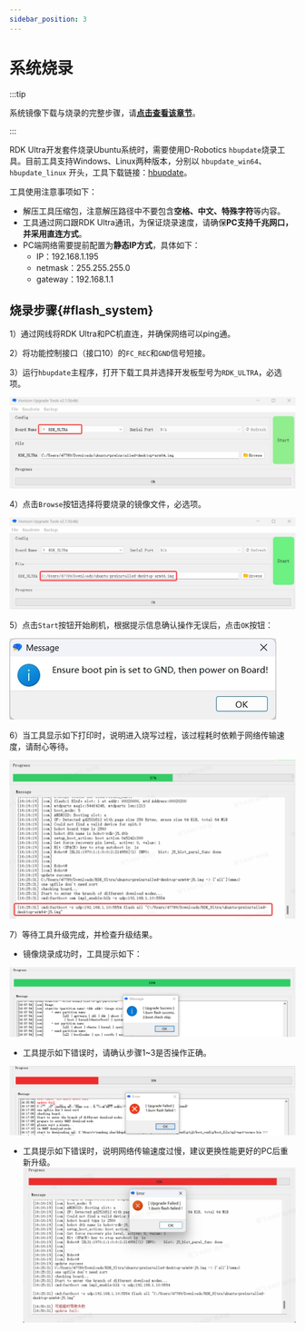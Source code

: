 ```yaml
---
sidebar_position: 3
---
```


# 系统烧录

:::tip

系统镜像下载与烧录的完整步骤，请[**点击查看该章节**](../../../01_Quick_start/install_os.md)。


:::



RDK Ultra开发套件烧录Ubuntu系统时，需要使用D-Robotics `hbupdate`烧录工具。目前工具支持Windows、Linux两种版本，分别以 `hbupdate_win64`、 `hbupdate_linux` 开头，工具下载链接：[hbupdate](https://archive.d-robotics.cc/downloads/hbupdate/)。

工具使用注意事项如下：
- 解压工具压缩包，注意解压路径中不要包含**空格、中文、特殊字符**等内容。
- 工具通过网口跟RDK Ultra通讯，为保证烧录速度，请确保**PC支持千兆网口，并采用直连方式**。
- PC端网络需要提前配置为**静态IP方式**，具体如下：
  - IP：192.168.1.195
  - netmask：255.255.255.0
  - gateway：192.168.1.1

## 烧录步骤{#flash_system}

1）通过网线将RDK Ultra和PC机直连，并确保网络可以ping通。

2）将功能控制接口（接口10）的`FC_REC`和`GND`信号短接。

3）运行`hbupdate`主程序，打开下载工具并选择开发板型号为`RDK_ULTRA`，必选项。

![image-flash-system1](../../../../../../../static/img/07_Advanced_development/01_hardware_development/rdk_ultra/image/rdk_ultra/image-rdk-ultra-system1.jpg)

4）点击`Browse`按钮选择将要烧录的镜像文件，必选项。

![image-flash-system2](../../../../../../../static/img/07_Advanced_development/01_hardware_development/rdk_ultra/image/rdk_ultra/image-rdk-ultra-system2.jpg)

5）点击`Start`按钮开始刷机，根据提示信息确认操作无误后，点击`OK`按钮：

![image-flash-system3](../../../../../../../static/img/07_Advanced_development/01_hardware_development/rdk_ultra/image/rdk_ultra/image-system-download3.jpg)

6）当工具显示如下打印时，说明进入烧写过程，该过程耗时依赖于网络传输速度，请耐心等待。

![image-flash-system4](../../../../../../../static/img/07_Advanced_development/01_hardware_development/rdk_ultra/image/rdk_ultra/image-rdk-ultra-system4.jpg)

7）等待工具升级完成，并检查升级结果。

- 镜像烧录成功时，工具提示如下：

![image-flash-system6](../../../../../../../static/img/07_Advanced_development/01_hardware_development/rdk_ultra/image/rdk_ultra/image-rdk-ultra-system6.png)

- 工具提示如下错误时，请确认步骤1~3是否操作正确。

![image-flash-system7](../../../../../../../static/img/07_Advanced_development/01_hardware_development/rdk_ultra/image/rdk_ultra/image-rdk-ultra-system7.png)

- 工具提示如下错误时，说明网络传输速度过慢，建议更换性能更好的PC后重新升级。
![image-flash-system8](../../../../../../../static/img/07_Advanced_development/01_hardware_development/rdk_ultra/image/rdk_ultra/image-rdk-ultra-system8.jpg)

